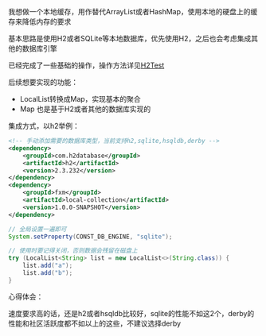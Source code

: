 我想做一个本地缓存，用作替代ArrayList或者HashMap，使用本地的硬盘上的缓存来降低内存的要求

基本思路是使用H2或者SQLite等本地数据库，优先使用H2，之后也会考虑集成其他的数据库引擎

已经完成了一些基础的操作，操作方法详见[H2Test](src/test/java/com/lordeath/local/collection/test/H2Test.java)


后续想要实现的功能：

- LocalList转换成Map，实现基本的聚合
- Map 也是基于H2或者其他的数据库实现的


集成方式，以h2举例：
```xml
<!-- 手动添加需要的数据库类型，当前支持h2,sqlite,hsqldb,derby -->
<dependency>
    <groupId>com.h2database</groupId>
    <artifactId>h2</artifactId>
    <version>2.3.232</version>
</dependency>
<dependency>
    <groupId>fxm</groupId>
    <artifactId>local-collection</artifactId>
    <version>1.0.0-SNAPSHOT</version>
</dependency>
```

```java
// 全局设置一遍即可
System.setProperty(CONST_DB_ENGINE, "sqlite");

// 使用时要记得关闭，否则数据会残留在磁盘上
try (LocalList<String> list = new LocalList<>(String.class)) {
    list.add("a");
    list.add("b");
}
```

心得体会：

速度要求高的话，还是h2或者hsqldb比较好，sqlite的性能不如这2个，derby的性能和社区活跃度都不如以上的这些，不建议选择derby
